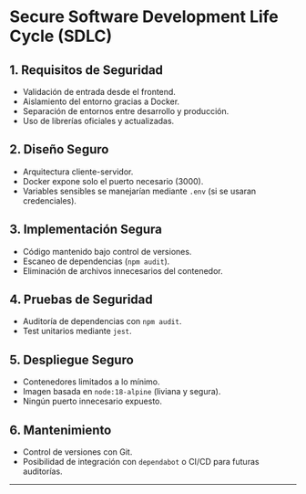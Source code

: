 # Secure Software Development Life Cycle (SDLC)

## 1. Requisitos de Seguridad
- Validación de entrada desde el frontend.
- Aislamiento del entorno gracias a Docker.
- Separación de entornos entre desarrollo y producción.
- Uso de librerías oficiales y actualizadas.

## 2. Diseño Seguro
- Arquitectura cliente-servidor.
- Docker expone solo el puerto necesario (3000).
- Variables sensibles se manejarían mediante `.env` (si se usaran credenciales).

## 3. Implementación Segura
- Código mantenido bajo control de versiones.
- Escaneo de dependencias (`npm audit`).
- Eliminación de archivos innecesarios del contenedor.

## 4. Pruebas de Seguridad
- Auditoría de dependencias con `npm audit`.
- Test unitarios mediante `jest`.

## 5. Despliegue Seguro
- Contenedores limitados a lo mínimo.
- Imagen basada en `node:18-alpine` (liviana y segura).
- Ningún puerto innecesario expuesto.

## 6. Mantenimiento
- Control de versiones con Git.
- Posibilidad de integración con `dependabot` o CI/CD para futuras auditorías.

---
